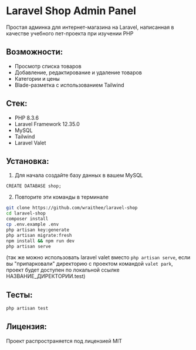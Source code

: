 # Laravel Shop Admin Panel

Простая админка для интернет-магазина на Laravel, написанная в качестве учебного пет-проекта при изучении PHP

## Возможности:
- Просмотр списка товаров
- Добавление, редактирование и удаление товаров
- Категории и цены
- Blade-разметка с использованием Tailwind

## Стек:
- PHP 8.3.6
- Laravel Framework 12.35.0
- MySQL
- Tailwind
- Laravel Valet

## Установка:
1. Для начала создайте базу данных в вашем MySQL
```mysql
CREATE DATABASE shop;
```
2. Повторите эти команды в терминале
```bash
git clone https://github.com/wraithee/laravel-shop
cd laravel-shop
composer install
cp .env.example .env
php artisan key:generate
php artisan migrate:fresh
npm install && npm run dev
php artisan serve
```

(так же можно использовать laravel valet вместо ```php artisan serve```, если вы "припарковали" директорию с проектом командой ```valet park```, проект будет доступен по локальной ссылке НАЗВАНИЕ_ДИРЕКТОРИИ.test)

## Тесты:
```bash
php artisan test
```

## Лицензия:
Проект распространяется под лицензией MIT
